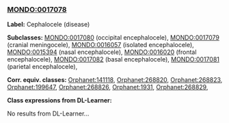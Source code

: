 
### [MONDO:0017078](http://purl.obolibrary.org/obo/MONDO_0017078)
**Label:** Cephalocele (disease)

**Subclasses:** [MONDO:0017080](http://purl.obolibrary.org/obo/MONDO_0017080) (occipital encephalocele), [MONDO:0017079](http://purl.obolibrary.org/obo/MONDO_0017079) (cranial meningocele), [MONDO:0016057](http://purl.obolibrary.org/obo/MONDO_0016057) (isolated encephalocele), [MONDO:0015394](http://purl.obolibrary.org/obo/MONDO_0015394) (nasal encephalocele), [MONDO:0016020](http://purl.obolibrary.org/obo/MONDO_0016020) (frontal encephalocele), [MONDO:0017082](http://purl.obolibrary.org/obo/MONDO_0017082) (basal encephalocele), [MONDO:0017081](http://purl.obolibrary.org/obo/MONDO_0017081) (parietal encephalocele), 

**Corr. equiv. classes:** [Orphanet:141118](http://www.orpha.net/ORDO/Orphanet_141118), [Orphanet:268820](http://www.orpha.net/ORDO/Orphanet_268820), [Orphanet:268823](http://www.orpha.net/ORDO/Orphanet_268823), [Orphanet:199647](http://www.orpha.net/ORDO/Orphanet_199647), [Orphanet:268826](http://www.orpha.net/ORDO/Orphanet_268826), [Orphanet:1931](http://www.orpha.net/ORDO/Orphanet_1931), [Orphanet:268829](http://www.orpha.net/ORDO/Orphanet_268829), 

**Class expressions from DL-Learner:**

No results from DL-Learner...



